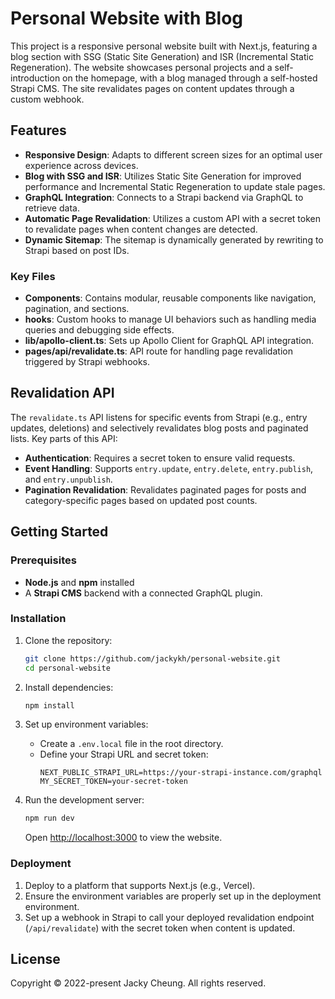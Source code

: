 # Personal Website with Blog

This project is a responsive personal website built with Next.js, featuring a blog section with SSG (Static Site Generation) and ISR (Incremental Static Regeneration). The website showcases personal projects and a self-introduction on the homepage, with a blog managed through a self-hosted Strapi CMS. The site revalidates pages on content updates through a custom webhook.

## Features

- **Responsive Design**: Adapts to different screen sizes for an optimal user experience across devices.
- **Blog with SSG and ISR**: Utilizes Static Site Generation for improved performance and Incremental Static Regeneration to update stale pages.
- **GraphQL Integration**: Connects to a Strapi backend via GraphQL to retrieve data.
- **Automatic Page Revalidation**: Utilizes a custom API with a secret token to revalidate pages when content changes are detected.
- **Dynamic Sitemap**: The sitemap is dynamically generated by rewriting to Strapi based on post IDs.

### Key Files

- **Components**: Contains modular, reusable components like navigation, pagination, and sections.
- **hooks**: Custom hooks to manage UI behaviors such as handling media queries and debugging side effects.
- **lib/apollo-client.ts**: Sets up Apollo Client for GraphQL API integration.
- **pages/api/revalidate.ts**: API route for handling page revalidation triggered by Strapi webhooks.

## Revalidation API

The `revalidate.ts` API listens for specific events from Strapi (e.g., entry updates, deletions) and selectively revalidates blog posts and paginated lists. Key parts of this API:

- **Authentication**: Requires a secret token to ensure valid requests.
- **Event Handling**: Supports `entry.update`, `entry.delete`, `entry.publish`, and `entry.unpublish`.
- **Pagination Revalidation**: Revalidates paginated pages for posts and category-specific pages based on updated post counts.

## Getting Started

### Prerequisites

- **Node.js** and **npm** installed
- A **Strapi CMS** backend with a connected GraphQL plugin.

### Installation

1. Clone the repository:

   ```bash
   git clone https://github.com/jackykh/personal-website.git
   cd personal-website
   ```

2. Install dependencies:

   ```bash
   npm install
   ```

3. Set up environment variables:

   - Create a `.env.local` file in the root directory.
   - Define your Strapi URL and secret token:
     ```plaintext
     NEXT_PUBLIC_STRAPI_URL=https://your-strapi-instance.com/graphql
     MY_SECRET_TOKEN=your-secret-token
     ```

4. Run the development server:

   ```bash
   npm run dev
   ```

   Open [http://localhost:3000](http://localhost:3000) to view the website.

### Deployment

1. Deploy to a platform that supports Next.js (e.g., Vercel).
2. Ensure the environment variables are properly set up in the deployment environment.
3. Set up a webhook in Strapi to call your deployed revalidation endpoint (`/api/revalidate`) with the secret token when content is updated.

## License

Copyright © 2022-present Jacky Cheung. All rights reserved.
